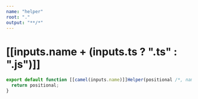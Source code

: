 ```yaml
---
name: "helper"
root: "."
output: "**/*"
---
```


# [[inputs.name + (inputs.ts ? ".ts" : ".js")]]

```ts
export default function [[camel(inputs.name)]]Helper(positional /*, named*/) {
  return positional;
}

```
